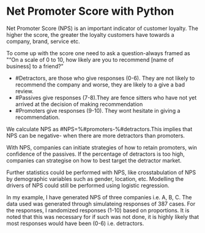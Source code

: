 # Net Promoter Score with Python

Net Promoter Score (NPS) is an important indicator of customer loyalty. 
The higher the score, the greater the loyalty customers have towards a company, brand, service etc.

To come up with the score one need to ask a question-always framed as "“On a scale of 0 to 10, how likely are you to recommend [name of business] to a friend?”

- #Detractors, are those who give responses (0-6). They are not likely to recommend the company and worse, they are likely to a give a bad review.
- #Passives give responses (7-8).They are fence sitters who have not yet arrived at the decision of making recommendation
- #Promoters give responses (9-10). They wont hesitate in giving a recommendation.

We calculate NPS as #NPS=%#promoters-%#detractors.This implies that NPS can be negative- when there are more detractors than promoters.

With NPS, companies can initiate strategies of how to retain promoters, win confidence of the passives. If the percentage of detractors is too high,
companies can strategise on how to best target the detractor market.

Further statistics could be performed with NPS, like crosstabulation of NPS by demographic variables such as gender, location, etc. Modelling the drivers of NPS could still be performed using logistic regression.

In my example, I have generated NPS of three companies i.e. A, B, C. The data used was generated through simulateing responses of 
387 cases. 
For the responses, I randomized responses (1-10) based on proportions. It is noted that this was necessary for if such was not done, 
it is highly likely that most responses would have been (0-6) i.e. detractors.
